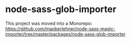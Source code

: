 # node-sass-glob-importer
This project was moved into a Monorepo: https://github.com/maoberlehner/node-sass-magic-importer/tree/master/packages/node-sass-glob-importer
